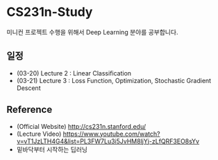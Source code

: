 # CS231n-Study
미니컨 프로젝트 수행을 위해서 Deep Learning 분야를 공부합니다.

## 일정
- (03-20) Lecture 2 : Linear Classification
- (03-21) Lecture 3 : Loss Function, Optimization, Stochastic Gradient Descent

## Reference 
- (Official Website) http://cs231n.stanford.edu/ 
- (Lecture Video) https://www.youtube.com/watch?v=vT1JzLTH4G4&list=PL3FW7Lu3i5JvHM8ljYj-zLfQRF3EO8sYv
- 밑바닥부터 시작하는 딥러닝
